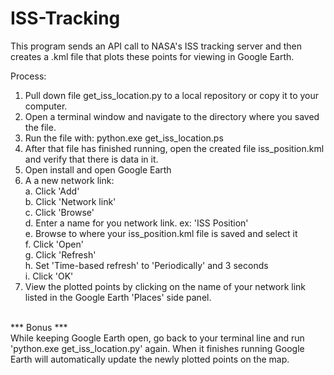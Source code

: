 # ISS-Tracking

This program sends an API call to NASA's ISS tracking server and then creates a .kml file that plots these points for viewing in Google Earth.

Process:
1. Pull down file get_iss_location.py to a local repository or copy it to your computer.
2. Open a terminal window and navigate to the directory where you saved the file.
3. Run the file with:  python.exe get_iss_location.ps
4. After that file has finished running, open the created file iss_position.kml and verify that there is data in it.
5. Open install and open Google Earth
6. A a new network link:<br>
  a. Click 'Add'<br>
  b. Click 'Network link'<br>
  c. Click 'Browse'<br>
  d. Enter a name for you network link.  ex: 'ISS Position'<br>
  e. Browse to where your iss_position.kml file is saved and select it<br>
  f. Click 'Open'<br>
  g. Click 'Refresh'<br>
  h. Set 'Time-based refresh' to 'Periodically' and 3 seconds<br>
  i. Click 'OK'<br>
 7. View the plotted points by clicking on the name of your network link listed in the Google Earth 'Places' side panel.
 <br>
 *** Bonus ***<br>
 While keeping Google Earth open, go back to your terminal line and run 'python.exe get_iss_location.py' again.
 When it finishes running Google Earth will automatically update the newly plotted points on the map.
